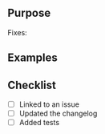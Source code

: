 ## Purpose

Fixes: 

## Examples

## Checklist
- [ ] Linked to an issue
- [ ] Updated the changelog
- [ ] Added tests
